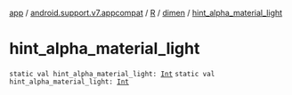 [app](../../../index.md) / [android.support.v7.appcompat](../../index.md) / [R](../index.md) / [dimen](index.md) / [hint_alpha_material_light](./hint_alpha_material_light.md)

# hint_alpha_material_light

`static val hint_alpha_material_light: `[`Int`](https://kotlinlang.org/api/latest/jvm/stdlib/kotlin/-int/index.html)
`static val hint_alpha_material_light: `[`Int`](https://kotlinlang.org/api/latest/jvm/stdlib/kotlin/-int/index.html)
